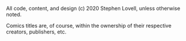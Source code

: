 All code, content, and design (c) 2020 Stephen Lovell, unless otherwise noted.



Comics titles are, of course, within the ownership of their respective creators, publishers, etc.
